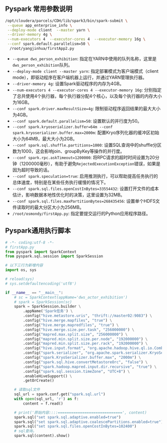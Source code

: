 ## Pyspark 常用参数说明

```bash
/opt/cloudera/parcels/CDH/lib/spark3/bin/spark-submit \
 --queue app_enterprise_info \
 --deploy-mode client  --master yarn \
 --driver-memory 4g \
 --num-executors 4  --executor-cores 4  --executor-memory 16g \
 --conf spark.default.parallelism=50 \
  /root/yangjinhua/firstApp2.py
```

- `--queue dws_person_exhibition`: 指定在YARN中使用的队列名称，这里是`dws_person_exhibition`队列。
- `--deploy-mode client --master yarn`: 指定部署模式为客户端模式（client mode），即驱动程序在客户端机器上运行，并通过YARN管理执行器。
- `--driver-memory 4g`: 设置Spark驱动程序的内存为4GB。
- `--num-executors 4 --executor-cores 4 --executor-memory 16g`: 分别指定了总共使用4个执行器，每个执行器分配4个核心，以及每个执行器的内存大小为16GB。
- `--conf spark.driver.maxResultSize=4g`: 限制驱动程序返回结果的最大大小为4GB。
- `--conf spark.default.parallelism=50`: 设置默认的并行度为50。
- `--conf spark.kryoserializer.buffer=64m --conf spark.kryoserializer.buffer.max=2000m`: 配置Kryo序列化器的缓冲区初始大小为64MB，最大大小为2GB。
- `--conf spark.sql.shuffle.partitions=1000`: 设置SQL查询中的shuffle分区数为1000，这会影响join、groupByKey等操作的并行度。
- `--conf spark.rpc.askTimeout=1200000`: 将RPC请求的超时时间设置为20分钟（1200000毫秒），有助于避免`RejectedExecutionException`错误，如果是因为超时导致的话。
- `--conf spark.speculation=true`: 启用推测执行，可以帮助提高任务执行的总体速度，特别是在某些任务执行缓慢的情况下。
- `--conf spark.sql.files.openCostInBytes=33554432`: 设置打开文件的成本估计，影响数据本地性优化时的决策，这里设置为32MB。
- `--conf spark.sql.files.maxPartitionBytes=268435456`: 设置单个HDFS文件读取时的最大分区大小为256MB。
- `/root/osmondy/firstApp.py`: 指定要提交运行的Python应用程序路径。



## Pyspark通用执行脚本

```python
# -*- coding:utf-8 -*-
# firstApp.py
from pyspark import SparkContext
from pyspark.sql.session import SparkSession

# 以下三行为新增内容
import os, sys

# reload(sys)
# sys.setdefaultencoding('utf8')

if __name__ == "__main__":
    # sc = SparkContext(appName='dws_actor_exhibition')
    # spark = SparkSession(sc)
    spark = SparkSession.builder \
        .appName('Spark任务') \
        .config("hive.metastore.uris", "thrift://master02:9083") \
        .config("hive.merge.mapfiles", "true") \
        .config("hive.merge.mapredfiles", "true") \
        .config("hive.merge.size.per.task", "256000000") \
        .config("mapred.max.split.size", "256000000") \
        .config("mapred.min.split.size.per.node", "192000000") \
        .config("mapred.min.split.size.per.rack", "192000000") \
        .config("hive.input.format", "org.apache.hadoop.hive.ql.io.CombineHiveInputFormat") \
        .config("spark.serializer", "org.apache.spark.serializer.KryoSerializer") \
        .config("spark.KryoSerializer.buffer.max", "2000m") \
        .config("spark.sql.hive.convertMetastoreOrc", "false") \
        .config("spark.hadoop.mapred.input.dir.recursive", "true") \
        .config("spark.sql.session.timeZone", "UTC+8") \
        .enableHiveSupport() \
        .getOrCreate()

    # 读取sql文件
    sql_url = spark.conf.get("spark.sql.url")
    with open(sql_url, 'r') as f:
        content = f.read()

    # print('原始内容::::=============================', content)
    spark.sql("set spark.sql.adaptive.enabled=true")
    spark.sql("set spark.sql.adaptive.coalescePartitions.enabled=true")
    spark.sql("set spark.sql.files.openCostInBytes=102400")
    # sql查询。
    spark.sql(content).show()
```

